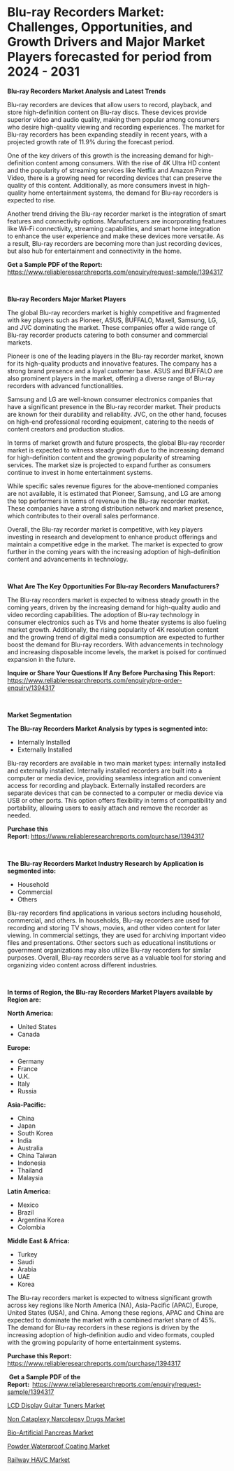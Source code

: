 <p><h1>Blu-ray Recorders Market: Challenges, Opportunities, and Growth Drivers and Major Market Players forecasted for period from 2024 - 2031</h1></p><p><strong>Blu-ray Recorders Market Analysis and Latest Trends</strong></p>
<p><p>Blu-ray recorders are devices that allow users to record, playback, and store high-definition content on Blu-ray discs. These devices provide superior video and audio quality, making them popular among consumers who desire high-quality viewing and recording experiences. The market for Blu-ray recorders has been expanding steadily in recent years, with a projected growth rate of 11.9% during the forecast period.</p><p>One of the key drivers of this growth is the increasing demand for high-definition content among consumers. With the rise of 4K Ultra HD content and the popularity of streaming services like Netflix and Amazon Prime Video, there is a growing need for recording devices that can preserve the quality of this content. Additionally, as more consumers invest in high-quality home entertainment systems, the demand for Blu-ray recorders is expected to rise.</p><p>Another trend driving the Blu-ray recorder market is the integration of smart features and connectivity options. Manufacturers are incorporating features like Wi-Fi connectivity, streaming capabilities, and smart home integration to enhance the user experience and make these devices more versatile. As a result, Blu-ray recorders are becoming more than just recording devices, but also hub for entertainment and connectivity in the home.</p></p>
<p><strong>Get a Sample PDF of the Report:&nbsp;</strong> <a href="https://www.reliableresearchreports.com/enquiry/request-sample/1394317">https://www.reliableresearchreports.com/enquiry/request-sample/1394317</a></p>
<p>&nbsp;</p>
<p><strong>Blu-ray Recorders Major Market Players</strong></p>
<p><p>The global Blu-ray recorders market is highly competitive and fragmented with key players such as Pioneer, ASUS, BUFFALO, Maxell, Samsung, LG, and JVC dominating the market. These companies offer a wide range of Blu-ray recorder products catering to both consumer and commercial markets.</p><p>Pioneer is one of the leading players in the Blu-ray recorder market, known for its high-quality products and innovative features. The company has a strong brand presence and a loyal customer base. ASUS and BUFFALO are also prominent players in the market, offering a diverse range of Blu-ray recorders with advanced functionalities.</p><p>Samsung and LG are well-known consumer electronics companies that have a significant presence in the Blu-ray recorder market. Their products are known for their durability and reliability. JVC, on the other hand, focuses on high-end professional recording equipment, catering to the needs of content creators and production studios.</p><p>In terms of market growth and future prospects, the global Blu-ray recorder market is expected to witness steady growth due to the increasing demand for high-definition content and the growing popularity of streaming services. The market size is projected to expand further as consumers continue to invest in home entertainment systems.</p><p>While specific sales revenue figures for the above-mentioned companies are not available, it is estimated that Pioneer, Samsung, and LG are among the top performers in terms of revenue in the Blu-ray recorder market. These companies have a strong distribution network and market presence, which contributes to their overall sales performance.</p><p>Overall, the Blu-ray recorder market is competitive, with key players investing in research and development to enhance product offerings and maintain a competitive edge in the market. The market is expected to grow further in the coming years with the increasing adoption of high-definition content and advancements in technology.</p></p>
<p>&nbsp;</p>
<p><strong>What Are The Key Opportunities For Blu-ray Recorders Manufacturers?</strong></p>
<p><p>The Blu-ray recorders market is expected to witness steady growth in the coming years, driven by the increasing demand for high-quality audio and video recording capabilities. The adoption of Blu-ray technology in consumer electronics such as TVs and home theater systems is also fueling market growth. Additionally, the rising popularity of 4K resolution content and the growing trend of digital media consumption are expected to further boost the demand for Blu-ray recorders. With advancements in technology and increasing disposable income levels, the market is poised for continued expansion in the future.</p></p>
<p><strong>Inquire or Share Your Questions If Any Before Purchasing This Report:</strong> <a href="https://www.reliableresearchreports.com/enquiry/pre-order-enquiry/1394317">https://www.reliableresearchreports.com/enquiry/pre-order-enquiry/1394317</a></p>
<p>&nbsp;</p>
<p><strong>Market Segmentation</strong></p>
<p><strong>The Blu-ray Recorders Market Analysis by types is segmented into:</strong></p>
<p><ul><li>Internally Installed</li><li>Externally Installed</li></ul></p>
<p><p>Blu-ray recorders are available in two main market types: internally installed and externally installed. Internally installed recorders are built into a computer or media device, providing seamless integration and convenient access for recording and playback. Externally installed recorders are separate devices that can be connected to a computer or media device via USB or other ports. This option offers flexibility in terms of compatibility and portability, allowing users to easily attach and remove the recorder as needed.</p></p>
<p><strong>Purchase this Report:&nbsp;</strong><a href="https://www.reliableresearchreports.com/purchase/1394317">https://www.reliableresearchreports.com/purchase/1394317</a></p>
<p>&nbsp;</p>
<p><strong>The Blu-ray Recorders Market Industry Research by Application is segmented into:</strong></p>
<p><ul><li>Household</li><li>Commercial</li><li>Others</li></ul></p>
<p><p>Blu-ray recorders find applications in various sectors including household, commercial, and others. In households, Blu-ray recorders are used for recording and storing TV shows, movies, and other video content for later viewing. In commercial settings, they are used for archiving important video files and presentations. Other sectors such as educational institutions or government organizations may also utilize Blu-ray recorders for similar purposes. Overall, Blu-ray recorders serve as a valuable tool for storing and organizing video content across different industries.</p></p>
<p>&nbsp;</p>
<p><strong>In terms of Region, the Blu-ray Recorders Market Players available by Region are:</strong></p>
<p>
    <p> <strong> North America: </strong>
        <ul>
            <li>United States</li>
            <li>Canada</li>
        </ul>
        </p> 
    <p> <strong> Europe: </strong>
        <ul>
            <li>Germany</li>
            <li>France</li>
            <li>U.K.</li>
            <li>Italy</li>
            <li>Russia</li>
        </ul>
        </p> 
    <p> <strong> Asia-Pacific: </strong>
        <ul>
            <li>China</li>
            <li>Japan</li>
            <li>South Korea</li>
            <li>India</li>
            <li>Australia</li>
            <li>China Taiwan</li>
            <li>Indonesia</li>
            <li>Thailand</li>
            <li>Malaysia</li>
        </ul>
        </p> 
    <p> <strong> Latin America: </strong>
        <ul>
            <li>Mexico</li>
            <li>Brazil</li>
            <li>Argentina Korea</li>
            <li>Colombia</li>
        </ul>
        </p> 
    <p> <strong> Middle East & Africa: </strong>
        <ul>
            <li>Turkey</li>
            <li>Saudi</li>
            <li>Arabia</li>
            <li>UAE</li>
            <li>Korea</li>
        </ul>
    </p>
    </p>
<p><p>The Blu-ray recorders market is expected to witness significant growth across key regions like North America (NA), Asia-Pacific (APAC), Europe, United States (USA), and China. Among these regions, APAC and China are expected to dominate the market with a combined market share of 45%. The demand for Blu-ray recorders in these regions is driven by the increasing adoption of high-definition audio and video formats, coupled with the growing popularity of home entertainment systems.</p></p>
<p><strong>Purchase this Report: </strong><a href="https://www.reliableresearchreports.com/purchase/1394317">https://www.reliableresearchreports.com/purchase/1394317</a></p>
<p>&nbsp;<strong>Get a Sample PDF of the Report:&nbsp;&nbsp;</strong><a href="https://www.reliableresearchreports.com/enquiry/request-sample/1394317">https://www.reliableresearchreports.com/enquiry/request-sample/1394317</a></p>
<p><strong></strong></p>
<p><p><a href="https://github.com/luckyshygirl/Market-Research-Report-List-3/blob/main/lcd-display-guitar-tuners-market.md">LCD Display Guitar Tuners Market</a></p><p><a href="https://github.com/vimar16th/Market-Research-Report-List-3/blob/main/non-cataplexy-narcolepsy-drugs-market.md">Non Cataplexy Narcolepsy Drugs Market</a></p><p><a href="https://github.com/JameTravis/Market-Research-Report-List-3/blob/main/bio-artificial-pancreas-market.md">Bio-Artificial Pancreas Market</a></p><p><a href="https://github.com/markusgodoy/Market-Research-Report-List-1/blob/main/powder-waterproof-coating-market.md">Powder Waterproof Coating Market</a></p><p><a href="https://github.com/arionmp/Market-Research-Report-List-1/blob/main/railway-havc-market.md">Railway HAVC Market</a></p></p>